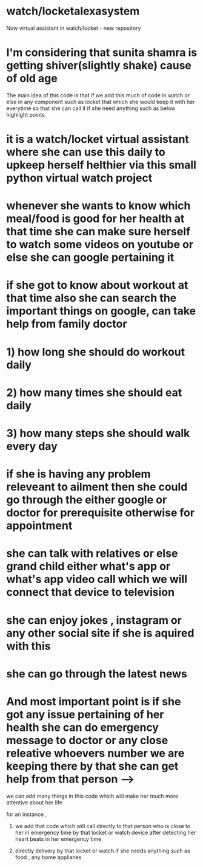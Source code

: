 # watch/locketalexasystem
Now virtual assistant in watch/locket - new repository

# I'm considering that sunita shamra is getting shiver(slightly shake) cause of old age

The main idea of this code is that if we add this much of code in watch or else in any component such as locket that which she would keep it with her everytime
so that she can call it if she need anything such as below highlight points


# it is a watch/locket virtual assistant where she can use this daily to upkeep herself helthier via this small python virtual watch project
# whenever she wants to know which meal/food is good for her health at that time she can make sure herself to watch some videos on youtube or else she can google pertaining it
# if she got to know about workout at that time also she can search the important things on google, can take help from family doctor
# 1) how long she should do workout daily
# 2) how many times she should eat daily
# 3) how many steps she should walk every day
# if she is having any problem releveant to ailment then she could go through the either google or doctor for prerequisite otherwise for appointment
# she can talk with relatives or else grand child either what's app or what's app video call which we will connect that device to television
# she can enjoy jokes , instagram or any other social site if she is aquired with this
# she can go through the latest news
# And most important point is if she got any issue pertaining of her health she can do emergency message to doctor or any close releative whoevers number we are keeping there by that she can get help from that person -->


we can add many things in this code which will make her much more attentive about her life 

for an instance ,

1) we add that code which will call directly to that person who is close to her in emergency time by that locket or watch device after detecting her heart beats in her emergency time

2) directly delivery by that locket or watch if she needs anything such as food , any home applianes 
